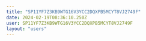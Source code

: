 ```yaml
---
title: "SP11YF7Z3KB9WTG16V3YCC2DQXPB5MCYT8VJ2749F"
date: 2024-02-19T08:36:10.250Z
user: SP11YF7Z3KB9WTG16V3YCC2DQXPB5MCYT8VJ2749F
layout: "users"
---
```

    